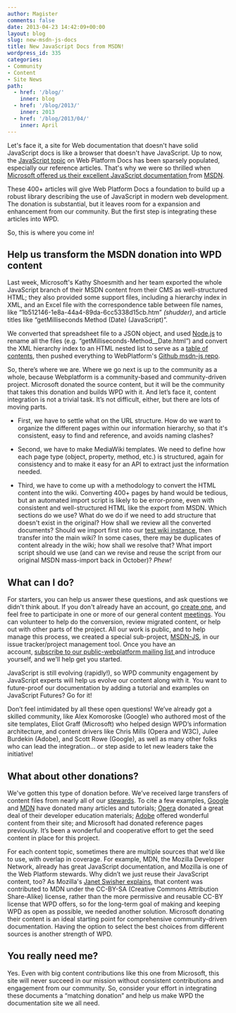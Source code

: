 ```yaml
---
author: Magister
comments: false
date: 2013-04-23 14:42:09+00:00
layout: blog
slug: new-msdn-js-docs
title: New JavaScript Docs from MSDN!
wordpress_id: 335
categories:
- Community
- Content
- Site News
path:
  - href: '/blog/'
    inner: blog
  - href: '/blog/2013/'
    inner: 2013
  - href: '/blog/2013/04/'
    inner: April
---
```


Let's face it, a site for Web documentation that doesn't have solid JavaScript docs is like a browser that doesn't have JavaScript. Up to now, the [JavaScript topic](http://docs.webplatform.org/wiki/javascript) on Web Platform Docs has been sparsely populated, especially our reference articles. That's why we were so thrilled when [Microsoft offered us their excellent](http://lists.w3.org/Archives/Public/public-webplatform/2013Apr/0238.html)[ JavaScript documentation ](http://msdn.microsoft.com/en-us/library/ie/yek4tbz0(v=vs.94).aspx)from [MSDN](http://msdn.microsoft.com/en-us/library/ie/yek4tbz0(v=vs.94).aspx).

These 400+ articles will give Web Platform Docs a foundation to build up a robust library describing the use of JavaScript in modern web development. The donation is substantial, but it leaves room for a expansion and enhancement from our community. But the first step is integrating these articles into WPD.

So, this is where you come in!

<!-- more -->


## **Help us transform the MSDN donation into WPD content**


Last week, Microsoft's Kathy Shoesmith and her team exported the whole JavaScript branch of their MSDN content from their CMS as well-structured HTML; they also provided some support files, including a hierarchy index in XML, and an Excel file with the correspondence table between file names, like “1b512146-1e8a-44a4-89da-6cc5338d15cb.htm” _(shudder)_, and article titles like “getMilliseconds Method (Date) (JavaScript)”.

We converted that spreadsheet file to a JSON object, and used [Node.js](http://nodejs.org/) to rename all the files (e.g. “getMilliseconds-Method__Date.html”) and convert the XML hierarchy index to an HTML nested list to serve as a [table of contents](https://github.com/webplatform/msdn-js/blob/master/js_toc.html), then pushed everything to WebPlatform's [Github msdn-js repo](https://github.com/webplatform/msdn-js).

So, there’s where we are. Where we go next is up to the community as a whole, because Webplatform is a community-based and community-driven project. Microsoft donated the source content, but it will be the community that takes this donation and builds WPD with it. And let’s face it, content integration is not a trivial task. It’s not difficult, either, but there are lots of moving parts.




  * First, we have to settle what on the URL structure. How do we want to organize the different pages within our information hierarchy, so that it's consistent, easy to find and reference, and avoids naming clashes?


  * Second, we have to make MediaWiki templates. We need to define how each page type (object, property, method, etc.) is structured, again for consistency and to make it easy for an API to extract just the information needed.


  * Third, we have to come up with a methodology to convert the HTML content into the wiki. Converting 400+ pages by hand would be tedious, but an automated import script is likely to be error-prone, even with consistent and well-structured HTML like the export from MSDN. Which sections do we use? What do we do if we need to add structure that doesn't exist in the original? How shall we review all the converted documents? Should we import first into our [test wiki instance](http://docs.webplatform.org/test/), then transfer into the main wiki? In some cases, there may be duplicates of content already in the wiki; how shall we resolve that? What import script should we use (and can we revise and reuse the script from our original MSDN mass-import back in October)? _Phew!_




## What can I do?


For starters, you can help us answer these questions, and ask questions we didn't think about. If you don't already have an account, go [create one](http://docs.webplatform.org/t/index.php?title=Special:UserLogin&returnto=Main+Page&type=signup), and feel free to participate in one or more of our general content [meetings](http://docs.webplatform.org/wiki/WPD:Community/Meetings/Content). You can volunteer to help do the conversion, review migrated content, or help out with other parts of the project. All our work is public, and to help manage this process, we created a special sub-project, [MSDN-JS](http://project.webplatform.org/msdnjs), in our issue tracker/project management tool. Once you have an account, [subscribe to our public-webplatform mailing list ](mailto:public-webplatform-request@w3.org?subject=subscribe)and introduce yourself, and we'll help get you started.

JavaScript is still evolving (rapidly!), so WPD community engagement by JavaScript experts will help us evolve our content along with it. You want to future-proof our documentation by adding a tutorial and examples on JavaScript Futures? Go for it!

Don’t feel intimidated by all these open questions! We’ve already got a skilled community, like Alex Komoroske (Google) who authored most of the site templates, Eliot Graff (Microsoft) who helped design WPD’s information architecture, and content drivers like Chris Mills (Opera and W3C), Julee Burdekin (Adobe), and Scott Rowe (Google), as well as many other folks who can lead the integration… or step aside to let new leaders take the initiative!


## What about other donations?


We've gotten this type of donation before. We’ve received large transfers of content files from nearly all of our [stewards](http://www.webplatform.org/stewards/). To cite a few examples, [Google](http://www.html5rocks.com) and [MDN](https://developer.mozilla.org/) have donated many articles and tutorials; [Opera](http://dev.opera.com/) donated a great deal of their developer education materials; [Adobe](http://www.adobe.com/devnet/html5.html) offered wonderful content from their site; and Microsoft had donated reference pages previously. It’s been a wonderful and cooperative effort to get the seed content in place for this project.

For each content topic, sometimes there are multiple sources that we’d like to use, with overlap in coverage. For example, MDN, the Mozilla Developer Network, already has great JavaScript documentation, and Mozilla is one of the Web Platform stewards. Why didn’t we just reuse their JavaScript content, too? As Mozilla's [Janet Swisher explains](https://hacks.mozilla.org/2012/12/how-mdn-and-web-platform-docs-align/), that content was contributed to MDN under the CC-BY-SA (Creative Commons Attribution Share-Alike) license, rather than the more permissive and reusable CC-BY license that WPD offers, so for the long-term goal of making and keeping WPD as open as possible, we needed another solution. Microsoft donating their content is an ideal starting point for comprehensive community-driven documentation. Having the option to select the best choices from different sources is another strength of WPD.


## You really need me?


Yes. Even with big content contributions like this one from Microsoft, this site will never succeed in our mission without consistent contributions and engagement from our community. So, consider your effort in integrating these documents a “matching donation” and help us make WPD the documentation site we all need.


##
